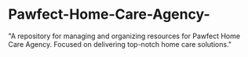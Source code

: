 # Pawfect-Home-Care-Agency-
 "A repository for managing and organizing resources for Pawfect Home Care Agency. Focused on delivering top-notch home care solutions."
